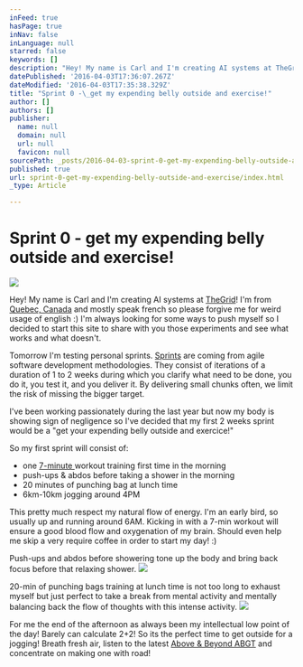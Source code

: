 ```yaml
---
inFeed: true
hasPage: true
inNav: false
inLanguage: null
starred: false
keywords: []
description: "Hey! My name is Carl and I'm creating AI systems at TheGrid! I'm from Quebec, Canada and mostly speak french so please forgive me for weird usage of english :) I'm always looking for some ways to push myself so I decided to start this site to share with you those experiments and see what works and what doesn't.\_"
datePublished: '2016-04-03T17:36:07.267Z'
dateModified: '2016-04-03T17:35:38.329Z'
title: "Sprint 0 -\_get my expending belly outside and exercise!"
author: []
authors: []
publisher:
  name: null
  domain: null
  url: null
  favicon: null
sourcePath: _posts/2016-04-03-sprint-0-get-my-expending-belly-outside-and-exercise.md
published: true
url: sprint-0-get-my-expending-belly-outside-and-exercise/index.html
_type: Article

---
```

# Sprint 0 - get my expending belly outside and exercise!
![](https://the-grid-user-content.s3-us-west-2.amazonaws.com/65d95d9d-1298-474e-a4e0-b50b23859286.jpg)

Hey! My name is Carl and I'm creating AI systems at [TheGrid][0]! I'm from [Quebec, Canada][1] and mostly speak french so please forgive me for weird usage of english :) I'm always looking for some ways to push myself so I decided to start this site to share with you those experiments and see what works and what doesn't. 

Tomorrow I'm testing personal sprints. [Sprints][2] are coming from agile software development methodologies. They consist of iterations of a duration of 1 to 2 weeks during which you clarify what need to be done, you do it, you test it, and you deliver it. By delivering small chunks often, we limit the risk of missing the bigger target.

I've been working passionately during the last year but now my body is showing sign of negligence so I've decided that my first 2 weeks sprint would be a "get your expending belly outside and exercice!" 

So my first sprint will consist of: 

* one [7-minute ][3]workout training first time in the morning
* push-ups & abdos before taking a shower in the morning
* 20 minutes of punching bag at lunch time
* 6km-10km jogging around 4PM 

This pretty much respect my natural flow of energy. I'm an early bird, so usually up and running around 6AM. Kicking in with a 7-min workout will ensure a good blood flow and oxygenation of my brain. Should even help me skip a very require coffee in order to start my day! :) 

Push-ups and abdos before showering tone up the body and bring back focus before that relaxing shower. ![](https://the-grid-user-content.s3-us-west-2.amazonaws.com/bbe58eb6-9500-4ccc-a842-634a9d37fc4a.jpg)

20-min of punching bags training at lunch time is not too long to exhaust myself but just perfect to take a break from mental activity and mentally balancing back the flow of thoughts with this intense activity. ![](https://the-grid-user-content.s3-us-west-2.amazonaws.com/e98c5611-baa6-4b96-8685-2f6d68a17449.jpg)

For me the end of the afternoon as always been my intellectual low point of the day! Barely can calculate 2+2! So its the perfect time to get outside for a jogging! Breath fresh air, listen to the latest [Above & Beyond ABGT][4] and concentrate on making one with road!

  


[0]: thegrid.io
[1]: https://www.google.ca/search?q=quebec+canada&espv=2&biw=1106&bih=657&source=lnms&tbm=isch&sa=X&ved=0ahUKEwij_p69gPPLAhUqmoMKHXbjCAEQ_AUIBygC&dpr=2#tbm=isch&q=quebec+city
[2]: http://searchsoftwarequality.techtarget.com/definition/Scrum-sprint
[3]: http://7minworkoutapp.net/#about
[4]: http://www.aboveandbeyond.nu/abgt